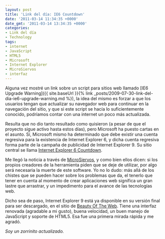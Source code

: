 ```yaml
---
layout: post
title: 'Link del día: IE6 Countdown'
date: '2011-03-14 11:34:35 +0000'
date_gmt: '2011-03-14 13:34:35 +0000'
categories:
- Link del día
- Technology
tags:
- internet
- JavaScript
- HTML5
- Microsoft
- Internet Explorer
- MicroSiervos
- interfaz
---
```


Alguna vez mostré un link sobre un script para sitios web llamado [IE6 Upgrade Warning]({{ site.baseUrl }}{% link _posts/2009-07-30-link-del-dia-ie6-upgrade-warning.md %}), la idea del mismo es forzar a que los usuarios tengan que actualizar su navegador web para continuar en la navegación del sitio, y que si este script se hacía lo suficientemente conocido, podríamos contar con una internet un poco más actualizada.

Resulta que no dio tanto resultado como quisieron (a pesar de que el proyecto sigue activo hasta estos días), pero Microsoft ha puesto cartas en el asunto. Sí, Microsoft mismo ha determinado que debe existir una cuenta regresiva para la existencia de Internet Explorer 6, y dicha cuenta regresiva forma parte de la campaña de publicidad de Internet Explorer 9. Su sitio central se llama [Internet Explorer 6 Countdown](http://www.ie6countdown.com/).

Me llegó la noticia a través de [MicroSiervos](http://www.microsiervos.com/archivo/ordenadores/internet-explorer-6-debe-morir.html), y como bien ellos dicen: si los propios creadores de la herramienta piden que se deje de utilizar, por algo será necesaria la muerte de este software. Yo no lo dudo: más allá de los chistes que se pueden hacer sobre los problemas que da, el tenerlo que tener en cuenta al momento de crear aplicaciones web significa un gran lastre que arrastrar, y un impedimento para el avance de las tecnologías web.

Dicho sea de paso, Internet Explorer 9 está ya disponible en su versión final para ser descargado, en el sitio de [Beauty Of The Web](http://www.beautyoftheweb.com/). Tiene una interfaz renovada (agradable a mi gusto), buena velocidad, un buen manejo de JavaScript y soporte de HTML5. Esa fue una primera mirada rápida y me agradó.

_Soy un zorrinito actualizado._
